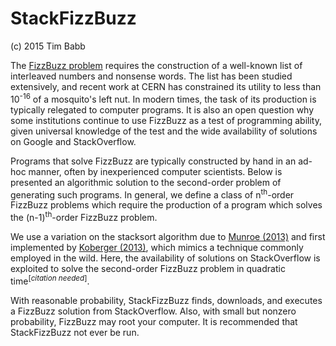 StackFizzBuzz
=============
(c) 2015 Tim Babb

The [FizzBuzz problem](https://en.wikipedia.org/wiki/Fizz_buzz#Programming_interviews) 
requires the construction of a well-known list of interleaved numbers and 
nonsense words. The list has been studied extensively, and recent work at 
CERN has constrained its utility to less than 10<sup>-16</sup> of a 
mosquito's left nut. In modern times, the task of its production is 
typically relegated to computer programs. It is also an open question why 
some institutions continue to use FizzBuzz as a test of programming 
ability, given universal knowledge of the test and the wide availability of 
solutions on Google and StackOverflow. 

Programs that solve FizzBuzz are typically constructed by hand in an ad-hoc 
manner, often by inexperienced computer scientists. Below is presented an 
algorithmic solution to the second-order problem of generating such 
programs. In general, we define a class of n<sup>th</sup>-order FizzBuzz 
problems which require the production of a program which solves the 
(n-1)<sup>th</sup>-order FizzBuzz problem.

We use a variation on the stacksort algorithm due to [Munroe 
(2013)](https://xkcd.com/1185/) and first implemented by [Koberger 
(2013)](https://gkoberger.github.io/stacksort/), which mimics a technique 
commonly employed in the wild. Here, the availability of solutions on 
StackOverflow is exploited to solve the second-order FizzBuzz problem in 
quadratic time<sup>[*citation needed*]</sup>.

With reasonable probability, StackFizzBuzz finds, downloads, and executes a 
FizzBuzz solution from StackOverflow. Also, with small but nonzero 
probability, FizzBuzz may root your computer. It is recommended that 
StackFizzBuzz not ever be run.